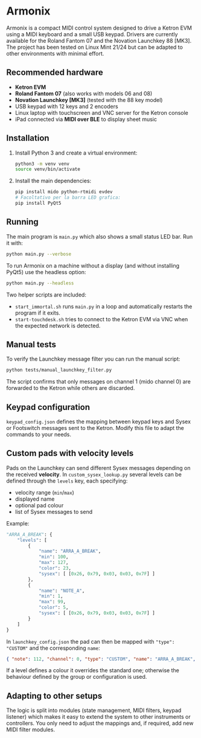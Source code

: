 # Armonix

Armonix is a compact MIDI control system designed to drive a Ketron EVM
using a MIDI keyboard and a small USB keypad.  Drivers are currently
available for the Roland Fantom 07 and the Novation Launchkey 88 [MK3].
The project has been tested on Linux Mint 21/24 but can be adapted to
other environments with minimal effort.

## Recommended hardware

* **Ketron EVM**
* **Roland Fantom 07** (also works with models 06 and 08)
* **Novation Launchkey [MK3]** (tested with the 88 key model)
* USB keypad with 12 keys and 2 encoders
* Linux laptop with touchscreen and VNC server for the Ketron console
* iPad connected via **MIDI over BLE** to display sheet music

## Installation

1. Install Python 3 and create a virtual environment:

   ```bash
   python3 -m venv venv
   source venv/bin/activate
   ```

2. Install the main dependencies:

   ```bash
   pip install mido python-rtmidi evdev
   # Facoltativo per la barra LED grafica:
   pip install PyQt5
   ```

## Running

The main program is `main.py` which also shows a small status LED bar.
Run it with:

```bash
python main.py --verbose
```

To run Armonix on a machine without a display (and without installing
PyQt5) use the headless option:

```bash
python main.py --headless
```

Two helper scripts are included:

* `start_immortal.sh` runs `main.py` in a loop and automatically restarts
  the program if it exits.
* `start-touchdesk.sh` tries to connect to the Ketron EVM via VNC when
  the expected network is detected.

## Manual tests

To verify the Launchkey message filter you can run the manual script:

```bash
python tests/manual_launchkey_filter.py
```

The script confirms that only messages on channel 1 (mido channel 0) are
forwarded to the Ketron while others are discarded.

## Keypad configuration

`keypad_config.json` defines the mapping between keypad keys and Sysex or
Footswitch messages sent to the Ketron.  Modify this file to adapt the
commands to your needs.

## Custom pads with velocity levels

Pads on the Launchkey can send different Sysex messages depending on the
received **velocity**.  In `custom_sysex_lookup.py` several levels can be
defined through the `levels` key, each specifying:

* velocity range (`min`/`max`)
* displayed name
* optional pad colour
* list of Sysex messages to send

Example:

```python
"ARRA_A_BREAK": {
    "levels": [
        {
            "name": "ARRA_A_BREAK",
            "min": 100,
            "max": 127,
            "color": 23,
            "sysex": [ [0x26, 0x79, 0x03, 0x03, 0x7F] ]
        },
        {
            "name": "NOTE_A",
            "min": 1,
            "max": 99,
            "color": 5,
            "sysex": [ [0x26, 0x79, 0x03, 0x03, 0x7F] ]
        }
    ]
}
```

In `launchkey_config.json` the pad can then be mapped with
`"type": "CUSTOM"` and the corresponding `name`:

```json
{ "note": 112, "channel": 0, "type": "CUSTOM", "name": "ARRA_A_BREAK", "group": 1, "color": 23, "colormode": "static" }
```

If a level defines a colour it overrides the standard one; otherwise the
behaviour defined by the group or configuration is used.

## Adapting to other setups

The logic is split into modules (state management, MIDI filters, keypad
listener) which makes it easy to extend the system to other instruments
or controllers.  You only need to adjust the mappings and, if required,
add new MIDI filter modules.

